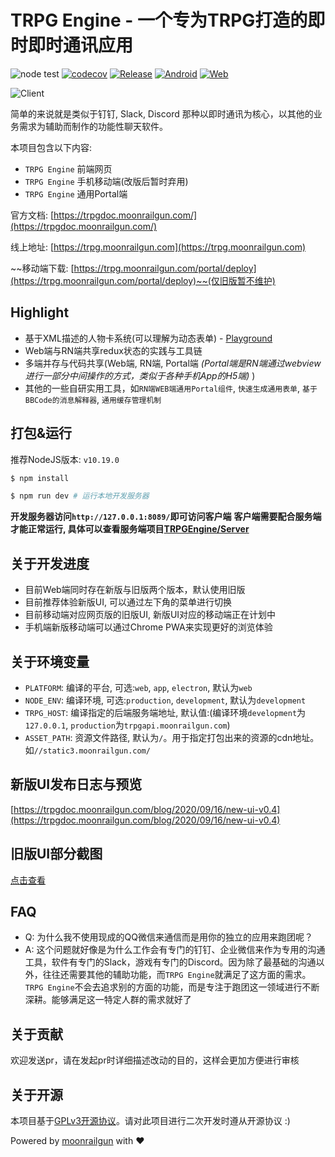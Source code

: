 # TRPG Engine - 一个专为TRPG打造的即时即时通讯应用

![node test](https://github.com/TRPGEngine/Client/workflows/node%20test/badge.svg)
[![codecov](https://codecov.io/gh/TRPGEngine/Client/branch/master/graph/badge.svg?token=mVoHFyoLJy)](undefined)
[![Release](https://img.shields.io/github/release/TRPGEngine/Client.svg)](https://github.com/TRPGEngine/Client/releases)
[![Android](https://img.shields.io/badge/platform-android-orange.svg)]()
[![Web](https://img.shields.io/badge/platform-web-green.svg)]()
<!-- [![Windows](https://img.shields.io/badge/platform-windows-blue.svg)]()
[![Mac](https://img.shields.io/badge/platform-mac-blue.svg)]()
[![Linux](https://img.shields.io/badge/platform-linux-blue.svg)]() -->
<!-- [![iOS](https://img.shields.io/badge/platform-ios-orange.svg)]() -->

![Client](https://socialify.git.ci/TRPGEngine/Client/image?description=1&font=Rokkitt&forks=1&language=1&logo=https%3A%2F%2Ftrpgdoc.moonrailgun.com%2Fimg%2Ftrpg_logo.png&owner=1&pattern=Floating%20Cogs&pulls=1&stargazers=1&theme=Light)

简单的来说就是类似于钉钉, Slack, Discord 那种以即时通讯为核心，以其他的业务需求为辅助而制作的功能性聊天软件。

本项目包含以下内容:
- `TRPG Engine` 前端网页
- `TRPG Engine` 手机移动端(改版后暂时弃用)
- `TRPG Engine` 通用Portal端

官方文档: [https://trpgdoc.moonrailgun.com/](https://trpgdoc.moonrailgun.com/)

线上地址: [https://trpg.moonrailgun.com](https://trpg.moonrailgun.com)

~~移动端下载: [https://trpg.moonrailgun.com/portal/deploy](https://trpg.moonrailgun.com/portal/deploy)~~(仅旧版暂不维护)

## Highlight

- 基于XML描述的人物卡系统(可以理解为动态表单) - [Playground](https://trpg.moonrailgun.com/playground)
- Web端与RN端共享redux状态的实践与工具链
- 多端并存与代码共享(Web端, RN端, Portal端 *(Portal端是RN端通过webview进行一部分中间操作的方式，类似于各种手机App的H5端)* )
- 其他的一些自研实用工具，如`RN端WEB端通用Portal组件`, `快速生成通用表单`, `基于BBCode的消息解释器`, `通用缓存管理机制`

## 打包&运行

推荐NodeJS版本: `v10.19.0`

```bash
$ npm install

$ npm run dev # 运行本地开发服务器
```

**开发服务器访问`http://127.0.0.1:8089/`即可访问客户端**
**客户端需要配合服务端才能正常运行, 具体可以查看服务端项目[TRPGEngine/Server](https://github.com/TRPGEngine/Server)**

## 关于开发进度

- 目前Web端同时存在新版与旧版两个版本，默认使用旧版
- 目前推荐体验新版UI, 可以通过左下角的菜单进行切换
- 目前移动端对应网页版的旧版UI, 新版UI对应的移动端正在计划中
- 手机端新版移动端可以通过Chrome PWA来实现更好的浏览体验

## 关于环境变量
- `PLATFORM`: 编译的平台, 可选:`web`, `app`, `electron`, 默认为`web`
- `NODE_ENV`: 编译环境, 可选:`production`, `development`, 默认为`development`
- `TRPG_HOST`: 编译指定的后端服务端地址, 默认值:(编译环境`development`为`127.0.0.1`, `production`为`trpgapi.moonrailgun.com`)
- `ASSET_PATH`: 资源文件路径, 默认为`/`。用于指定打包出来的资源的cdn地址。如`//static3.moonrailgun.com/`

## 新版UI发布日志与预览

[https://trpgdoc.moonrailgun.com/blog/2020/09/16/new-ui-v0.4](https://trpgdoc.moonrailgun.com/blog/2020/09/16/new-ui-v0.4)

## 旧版UI部分截图

[点击查看](./docs/old-version.md)

## FAQ

- Q: 为什么我不使用现成的QQ微信来通信而是用你的独立的应用来跑团呢？
- A: 这个问题就好像是为什么工作会有专门的钉钉、企业微信来作为专用的沟通工具，软件有专门的Slack，游戏有专门的Discord。因为除了最基础的沟通以外，往往还需要其他的辅助功能，而`TRPG Engine`就满足了这方面的需求。`TRPG Engine`不会去追求别的方面的功能，而是专注于跑团这一领域进行不断深耕。能够满足这一特定人群的需求就好了

## 关于贡献
欢迎发送pr，请在发起pr时详细描述改动的目的，这样会更加方便进行审核

## 关于开源
本项目基于[GPLv3开源协议](./LICENSE)。请对此项目进行二次开发时遵从开源协议 :)


Powered by [moonrailgun](http://moonrailgun.com) with ❤
